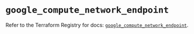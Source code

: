 # `google_compute_network_endpoint`

Refer to the Terraform Registry for docs: [`google_compute_network_endpoint`](https://registry.terraform.io/providers/hashicorp/google/5.18.0/docs/resources/compute_network_endpoint).
